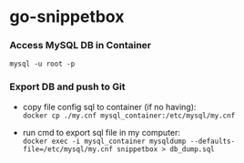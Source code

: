 # go-snippetbox
### Access MySQL DB in Container
`mysql -u root -p`

### Export DB and push to Git
- copy file config sql to container (if no having):  
`docker cp ./my.cnf mysql_container:/etc/mysql/my.cnf`  


- run cmd to export sql file in my computer:  
`docker exec -i mysql_container mysqldump --defaults-file=/etc/mysql/my.cnf snippetbox > db_dump.sql`